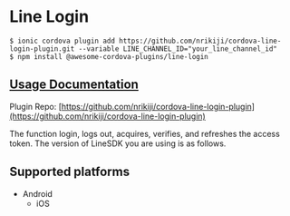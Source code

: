 # Line Login

```
$ ionic cordova plugin add https://github.com/nrikiji/cordova-line-login-plugin.git --variable LINE_CHANNEL_ID="your_line_channel_id"
$ npm install @awesome-cordova-plugins/line-login
```

## [Usage Documentation](https://danielsogl.gitbook.io/awesome-cordova-plugins/plugins/line-login/)

Plugin Repo: [https://github.com/nrikiji/cordova-line-login-plugin](https://github.com/nrikiji/cordova-line-login-plugin)

The function login, logs out, acquires, verifies, and refreshes the access token. The version of LineSDK you are using is as follows.

## Supported platforms

- Android
  - iOS
  


